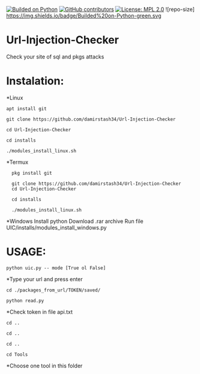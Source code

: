 [![Builded on Python](https://img.shields.io/badge/Builded%20on-Python-green.svg)](https://www.python.org/) [![GitHub contributors](https://img.shields.io/badge/Builded%20on-Python-green.svg)](https://GitHub.com/damirstash34/Url-Injection-Checker/graphs/contributors/) [![License: MPL 2.0](https://img.shields.io/badge/License-MPL%202.0-brightgreen.svg)](https://opensource.org/licenses/MPL-2.0) ![repo-size]
https://img.shields.io/badge/Builded%20on-Python-green.svg
# Url-Injection-Checker

Check your site of sql and pkgs attacks

# Instalation:

 *Linux
 ```
 apt install git
 
 git clone https://github.com/damirstash34/Url-Injection-Checker
 
 cd Url-Injection-Checker
 
 cd installs
 
 ./modules_install_linux.sh
```

 *Termux
```
  pkg install git
  
  git clone https://github.com/damirstash34/Url-Injection-Checker
  cd Url-Injection-Checker

  cd installs

  ./modules_install_linux.sh
```
 *Windows
  Install python
  Download .rar archive
  Run file UIC/installs/modules_install_windows.py
 
# USAGE:
```
python uic.py -- mode [True ol False]
```

*Type your url and press enter

```
cd ./packages_from_url/TOKEN/saved/
```

```
python read.py
```

*Check token in file api.txt
```
cd ..

cd ..

cd ..

cd Tools
```

*Choose one tool in this folder
